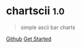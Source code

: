 # chartscii <small>1.0</small>

> simple ascii bar charts



[<i class="fab fa-github"></i>  Github](https://github.com/tool3/chartscii)
[Get Started](/#chartscii)
